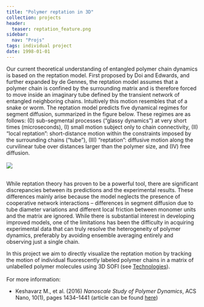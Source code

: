 ```yaml
---
title: "Polymer reptation in 3D"
collection: projects
header:
  teaser: reptation_feature.png
sidebar:
  nav: "Projs"
tags: individual project
date: 1998-01-01
---
```


Our current theoretical understanding of entangled polymer chain dynamics is based on the reptation model. First proposed by Doi and Edwards, and further expanded by de Gennes, the reptation model assumes that a polymer chain is confined by the surrounding matrix and is therefore forced to move inside an imaginary tube defined by the transient network of entangled neighboring chains. Intuitively this motion resembles that of a snake or worm.
The reptation model predicts five dynamical regimes for segment diffusion, summarized in the figure below. These regimes are as follows: (0) sub-segmental processes (“glassy dynamics”) at very short times (microseconds), (I) small motion subject only to chain connectivity, (II) “local reptation”: short-distance motion within the constraints imposed by the surrounding chains (“tube”), (III) “reptation”: diffusive motion along the curvilinear tube over distances larger than the polymer size, and (IV) free diffusion.
<br/><br/>
<img src='/images/PIC_WF.jpg'>

<br/>
While reptation theory has proven to be a powerful tool, there are significant discrepancies between its predictions and the experimental results. These differences mainly arise because the model neglects the presence of cooperative network interactions – differences in segment diffusion due to tube diameter variations and different local friction between monomer units and the matrix are ignored. While there is substantial interest in developing improved models, one of the limitations has been the difficulty in acquiring experimental data that can truly resolve the heterogeneity of polymer dynamics, preferably by avoiding ensemble averaging entirely and observing just a single chain.

In this project we aim to directly visualize the reptation motion by tracking the motion of individual fluorescently labeled polymer chains in a matrix of unlabelled polymer molecules using 3D SOFI (see
<a href="{{ site.github.url }}/menu/technologies.html">Technologies</a>).
<br/><br/>
For more information:
* Keshavarz M., et al. (2016) *Nanoscale Study of Polymer Dynamics*, ACS Nano, 10(1), pages 1434–1441 (article can be found <a href="https://pubs.acs.org/doi/abs/10.1021/acsnano.5b06931">here</a>)
